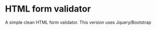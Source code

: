 # HTML form validator

A simple clean HTML form validator.
This version uses Jquery/Bootstrap







